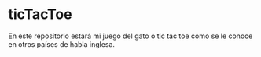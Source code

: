 # ticTacToe
En este repositorio estará mi juego del gato o tic tac toe como se le conoce en otros países de habla inglesa.

